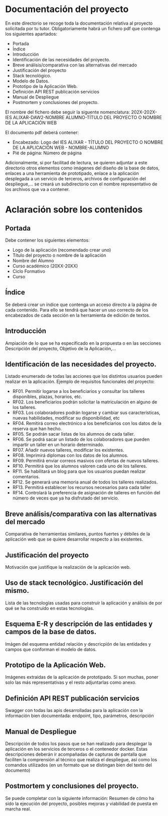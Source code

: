 # Documentación del proyecto

En este directorio se recoge toda la documentación relativa al proyecto solicitada por tu tutor. Obligatoriamente habrá un fichero pdf que contenga los siguientes apartados:
- Portada
- Índice
- Introducción
- Identificación de las necesidades del proyecto.
- Breve análisis/comparativa con las alternativas del mercado
- Justificación del proyecto
- Stack tecnológico.
- Modelo de Datos.
- Prototipo de la Aplicación Web.
- Definición API REST publicación servicios
- Manual de Despliegue
- Postmortem y conclusiones del proyecto.

El nombre del fichero debe seguir la siguente nomenclatura: 202X-202X-IES ALIXAR-DAW2-NOMBRE ALUMNO-TÍTULO DEL PROYECTO O NOMBRE DE LA APLICACIÓN WEB

El documento pdf deberá contener:
- Encabezado: Logo del IES ALIXAR - TÍTULO DEL PROYECTO O NOMBRE DE LA APLICACIÓN WEB - NOMBRE-ALUMNO
- Pié de página: Número de página

Adicionalmente, si por facilitad de lectura, se quieren adjuntar a este directorio otros elementos como imágenes del diseño de la base de datos, enlaces a una herramienta de prototipado, enlace a la aplicación desplegada a un servicio de terceros, archivos de configuración del despliegue,... se creará un subdirectorio con el nombre representativo de los archivos que va a contener.

# Aclaración sobre los contenidos
## Portada
Debe contener los siguientes elementos:
- Logo de la aplicación (recomendado crear uno)
- Título del proyecto o nombre de la aplicación
- Nombre del Alumno
- Curso académico (20XX-20XX)
- Ciclo Formativo
- Curso

## Índice
Se deberá crear un índice que contenga un acceso directo a la página de cada contenido. Para ello se tendrá que hacer un uso correcto de los encabezados de cada sección en la herramienta de edición de textos.

## Introducción
Ampiación de lo que se ha especificado en la propuesta o en las secciones Descripción del proyecto, Objetivo de la Aplicación,...

## Identificación de las necesidades del proyecto.
Listado enumerado de todas las acciones que los distintos usuarios pueden realizar en la aplicación. Ejemplo de requisitos funcionales del proyecto:
- RF01. Permitir logarse a los beneficiarios y consultar los talleres disponibles, plazas, horarios, etc.
- RF02. Los beneficiarios podrán solicitar la matriculación en alguno de los talleres.
- RF03. Los colaboradores podrán logarse y cambiar sus características, nuevas habilidades, modificar su disponibilidad, etc
- RF04. Remitirá correo electrónico a los beneficiarios con los datos de la reserva que han hecho.
- RF05. Se podrán sacar listas de los alumnos de cada taller.
- RF06. Se podrá sacar un listado de los colaboradores que pueden impartir un taller en un horario determinado.
- RF07. Añadir nuevos talleres, modificar los existentes.
- RF08. Imprimirá diplomas con los datos de los alumnos.
- RF09. Permitirá enviar correos masivos con ofertas de nuevos talleres.
- RF10. Permitirá que los alumnos valoren cada uno de los talleres.
- RF11. Se habilitará un blog para que los usuarios puedan realizar comentarios.
- RF12. Se generará una memoria anual de todos los talleres realizados.
- RF13. Permitirá establecer los recursos necesarios para cada taller
- RF14. Controlará la preferencia de asignación de talleres en función del número de veces que ya ha disfrutado del servicio.

## Breve análisis/comparativa con las alternativas del mercado
Comparativa de herramientas similares, puntos fuertes y débiles de la aplicación web que se quiere desarrollar respecto a las existentes.

## Justificación del proyecto
Motivación que justifique la realización de la aplicación web.

## Uso de stack tecnológico. Justificación del mismo.
Lista de las tecnologías usadas para construir la aplicación y análisis de por qué se ha construído en estas tecnologías. 

## Esquema E-R y descripción de las entidades y campos de la base de datos.
Imágen del esquema entidad relación y descricpión de las entidades y campos que conforman el modelo de datos.

## Prototipo de la Aplicación Web.
Imágenes extraidas de la aplicación de prototipado. Si son muchas, poner solo las más representativas y el resto adjuntarlas como anexo.

## Definición API REST publicación servicios
Swagger con todas las apis desarrolladas para la aplicación con la información bien documentada: endpoint, tipo, parámetros, descripción

## Manual de Despliegue
Descripción de todos los pasos que se han realizado para desplegar la aplicación en los servicios de terceros o el contenedor docker. Estas descripciones deberán ir acompañadas de capturas de pantalla que faciliten la comprensión al técnico que realiza el despliegue, así como los comandos utilizados (en un formato que se distingan bien del texto del documento)

## Postmortem y conclusiones del proyecto.
Se puede completar con la siguiente información: Resumen de cómo ha sido la ejecución del proyecto, posibles mejoras y viabilidad de puesta en marcha real.
